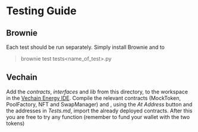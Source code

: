 # Testing Guide

## Brownie

Each test should be run separately.
Simply install Brownie and to

> brownie test tests\<name_of_test>.py

## Vechain

Add the _contracts_, _interfaces_ and _lib_ from this directory, to the workspace in the [Vechain Energy IDE](https://ide.vechain.energy/).
Compile the relevant contracts (MockToken, PoolFactory, NFT and SwapManager) and , using the _At Address_ button and the addresses in _Tests.md_, import the already deployed contracts. After this you are free to try any function (remember to fund your wallet with the two tokens)
